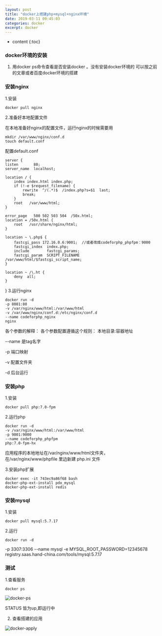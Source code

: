 ```yaml
---
layout: post
title: "docker上搭建php+mysql+nginx环境"
date: 2019-03-11 09:45:03
categories: docker
excerpt: docker
---
```


* content
{:toc}

### docker环境的安装

1. 用docker ps命令查看是否安装docker 。没有安装docker环境的 可以按之前的文章或者百度docker环境的搭建

### 安装nginx 

1.安装

	docker pull nginx

2.准备好本地配置文件

在本地准备好nginx的配置文件，运行nginx的时候需要用
	
	mkdir /var/www/nginx/conf.d
	touch default.conf

配置default.conf

	server {
    listen       80;
    server_name  localhost;

    location / {
        index index.html index.php;
        if (!-e $request_filename) {
            rewrite  ^/(.*)$  /index.php?s=$1  last;
            break;
        }
        root   /var/www/html;
    }

    error_page   500 502 503 504  /50x.html;
    location = /50x.html {
        root   /usr/share/nginx/html;
    }

    location ~ \.php$ {
        fastcgi_pass 172.16.0.6:9001;  //或者改成codeforphp_phpfpm：9000
        fastcgi_index  index.php;
        include        fastcgi_params;
        fastcgi_param  SCRIPT_FILENAME  /var/www/html/$fastcgi_script_name;
    }

    location ~ /\.ht {
        deny  all;
    }
}
3.运行nginx

	docker run -d 
    -p 8081:80  
    -v /var/nginx/www/html:/var/www/html  
    -v /var/www/nginx/conf.d:/etc/nginx/conf.d     
    --name codeforphp_nginx 
    nginx

各个参数的解释： 各个参数配置遵循这个规则： 本地目录:容器地址

--name 是tag名字

-p 端口映射

-v 配置文件夹

-d 后台运行

### 安装php 

1.安装

	docker pull php:7.0-fpm


2.运行php

	docker run -d 
    -v /var/nginx/www/html:/var/www/html 
    -p 9001:9000 
    --name codeforphp_phpfpm 
    php:7.0-fpm-hx

应用程序的本地地址在/var/nginx/www/html文件夹，在/var/nginx/www/phpfile   里边新建  php.ini 文件

3.安装php扩展

	docker exec -it 743ec9a86f68 bash 
	docker-php-ext-install pdo_mysql
	docker-php-ext-install redis

### 安装mysql 

1.安装

	docker pull mysql:5.7.17

2.运行

	docker run -d 
   -p 3307:3306 
   --name mysql 
   -e MYSQL_ROOT_PASSWORD=12345678 
   registry.saas.hand-china.com/tools/mysql:5.7.17

### 测试

1.查看服务

	docker ps 
![docker-ps](http://hexing-w.github.io/css/pics/docker-ps.png)

STATUS 皆为up,即运行中 


2. 查看搭建的应用

![docker-apply](http://hexing-w.github.io/css/pics/docker-apply.png)










 







